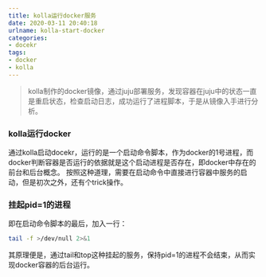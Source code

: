 ```yaml
---
title: kolla运行docker服务
date: 2020-03-11 20:40:18
urlname: kolla-start-docker
categories:
- docekr
tags:
- docker
- kolla
---
```

> kolla制作的docker镜像，通过juju部署服务，发现容器在juju中的状态一直是重启状态，检查启动日志，成功运行了进程脚本，于是从镜像入手进行分析。
<!--more-->

### kolla运行docker
 通过kolla启动docekr，运行的是一个启动命令脚本，作为docker的1号进程，而docker判断容器是否运行的依据就是这个启动进程是否存在，即docker中存在的前台和后台概念。
 按照这种道理，需要在启动命令中直接进行容器中服务的启动，但是初次之外，还有个trick操作。


### 挂起pid=1的进程

 即在启动命令脚本的最后，加入一行：
 ```bash
 tail -f >/dev/null 2>&1
 ```
 其原理便是，通过tail和top这种挂起的服务，保持pid=1的进程不会结束，从而实现docker容器的后台运行。

